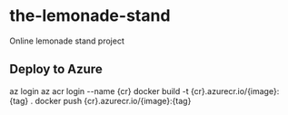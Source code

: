 # the-lemonade-stand
Online lemonade stand project

## Deploy to Azure
az login
az acr login --name {cr}
docker build -t {cr}.azurecr.io/{image}:{tag} .
docker push {cr}.azurecr.io/{image}:{tag}